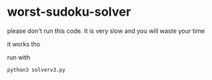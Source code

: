 # worst-sudoku-solver

please don't run this code. It is very slow and you will waste your time

it works tho

run with

`python3 solverv3.py`
